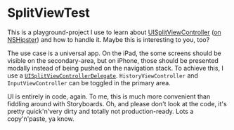 # SplitViewTest

This is a playground-project I use to learn about [UISplitViewController](https://developer.apple.com/documentation/uikit/uisplitviewcontroller) ([on NSHipster](https://nshipster.com/uisplitviewcontroller/)) and how to handle it. Maybe this is interesting to you, too?

The use case is a universal app. On the iPad, the some screens should be visible on the secondary-area, but on iPhone, those should be presented modally instead of being pushed on the navigation stack. To achieve this, I use a [`UISplitViewControllerDelegate`](https://developer.apple.com/documentation/uikit/uisplitviewcontrollerdelegate). `HistoryViewController` and `InputViewController` can be toggled in the primary area.

UI is entirely in code, again. To me, this is much more convenient than fiddling around with Storyboards. Oh, and please don't look at the code, it's pretty quick'n'very dirty and totally not production-ready. Lots a copy'n'paste, ya know.